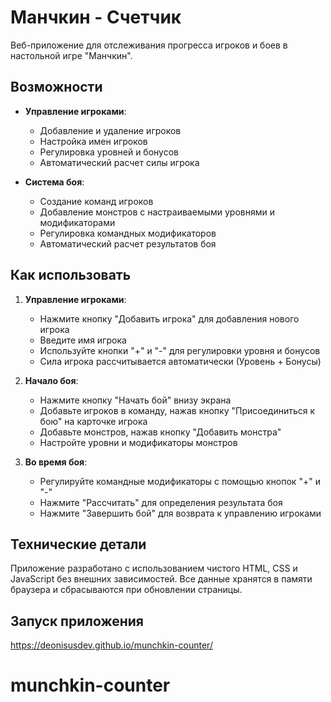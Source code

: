 # Манчкин - Счетчик

Веб-приложение для отслеживания прогресса игроков и боев в настольной игре "Манчкин".

## Возможности

- **Управление игроками**:
  - Добавление и удаление игроков
  - Настройка имен игроков
  - Регулировка уровней и бонусов
  - Автоматический расчет силы игрока

- **Система боя**:
  - Создание команд игроков
  - Добавление монстров с настраиваемыми уровнями и модификаторами
  - Регулировка командных модификаторов
  - Автоматический расчет результатов боя

## Как использовать

1. **Управление игроками**:
   - Нажмите кнопку "Добавить игрока" для добавления нового игрока
   - Введите имя игрока
   - Используйте кнопки "+" и "-" для регулировки уровня и бонусов
   - Сила игрока рассчитывается автоматически (Уровень + Бонусы)

2. **Начало боя**:
   - Нажмите кнопку "Начать бой" внизу экрана
   - Добавьте игроков в команду, нажав кнопку "Присоединиться к бою" на карточке игрока
   - Добавьте монстров, нажав кнопку "Добавить монстра"
   - Настройте уровни и модификаторы монстров

3. **Во время боя**:
   - Регулируйте командные модификаторы с помощью кнопок "+" и "-"
   - Нажмите "Рассчитать" для определения результата боя
   - Нажмите "Завершить бой" для возврата к управлению игроками

## Технические детали

Приложение разработано с использованием чистого HTML, CSS и JavaScript без внешних зависимостей. Все данные хранятся в памяти браузера и сбрасываются при обновлении страницы.

## Запуск приложения
https://deonisusdev.github.io/munchkin-counter/
# munchkin-counter
